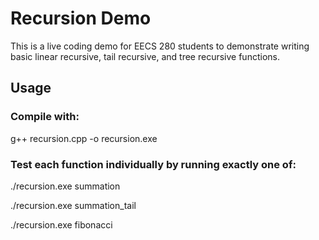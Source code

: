 # Recursion Demo
This is a live coding demo for EECS 280 students to demonstrate writing basic linear recursive, tail recursive, and tree recursive functions.

## Usage
### Compile with:

g++ recursion.cpp -o recursion.exe

### Test each function individually by running exactly one of:

./recursion.exe summation

./recursion.exe summation_tail

./recursion.exe fibonacci
